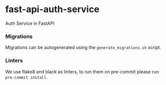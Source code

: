 # fast-api-auth-service
Auth Service in FastAPI

### Migrations
Migrations can be autogenerated using the `generate_migrations.sh` script.

### Linters
We use flake8 and black as linters, to run them on pre-commit please run `pre-commit install`.